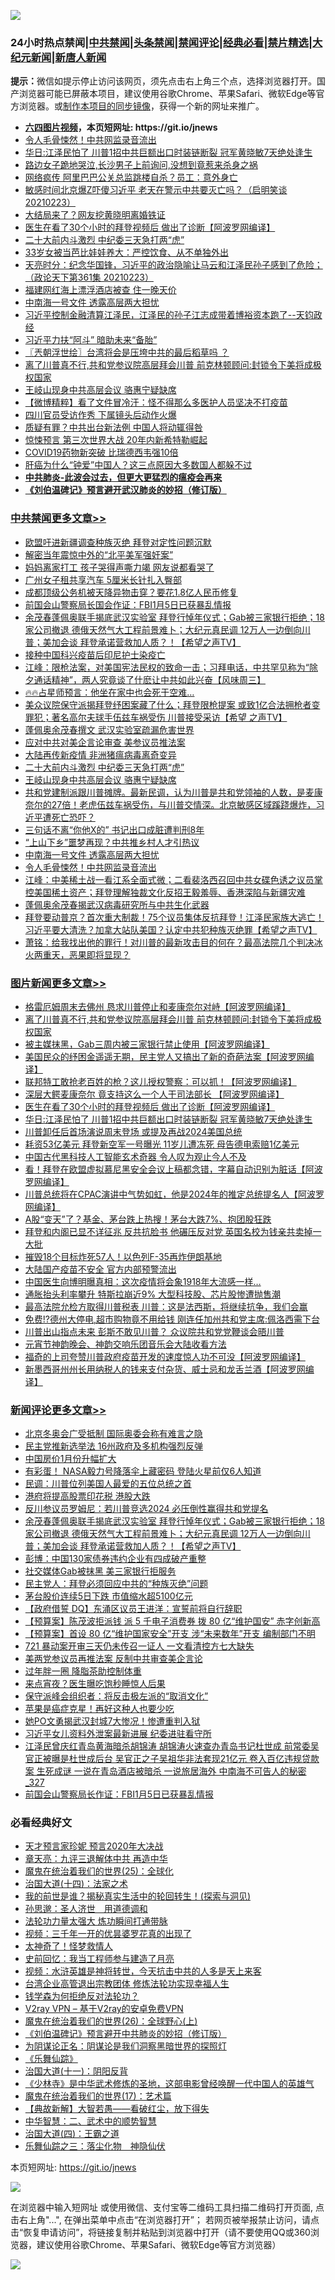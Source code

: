 ![](https://raw.githubusercontent.com/fqnews/bnews/master/64photo/fqnews-qr.jpg)

<div id="tt">
<h3>24小时热点禁闻|<a href="#%E4%B8%AD%E5%85%B1%E7%A6%81%E9%97%BB%E6%9B%B4%E5%A4%9A%E6%96%87%E7%AB%A0">中共禁闻</a>|<a href="#%E5%9B%BE%E7%89%87%E6%96%B0%E9%97%BB%E6%9B%B4%E5%A4%9A%E6%96%87%E7%AB%A0">头条禁闻</a>|<a href="#%E6%96%B0%E9%97%BB%E8%AF%84%E8%AE%BA%E6%9B%B4%E5%A4%9A%E6%96%87%E7%AB%A0">禁闻评论|<a href="#%E5%BF%85%E7%9C%8B%E7%BB%8F%E5%85%B8%E5%A5%BD%E6%96%87">经典必看|<a href="/video.md#%E7%A6%81%E7%89%87%E7%B2%BE%E9%80%89">禁片精选</a>|<a href="https://github.com/fqnews/djy/blob/master/gb/nf1351518.md#1">大纪元新闻</a>|<a href="https://github.com/fqnews/ntdtv/blob/master/gb/prog204.md#1">新唐人新闻</a></h3>
<div><b>提示：</b>微信如提示停止访问该网页，须先点击右上角三个点，选择浏览器打开。国产浏览器可能已屏蔽本项目，建议使用谷歌Chrome、苹果Safari、微软Edge等官方浏览器。或<a href="https://github.com/fqnews/bnews/blob/master/%E5%88%B6%E4%BD%9Cgit%E7%A6%81%E9%97%BB%E9%95%9C%E5%83%8F.md">制作本项目的同步镜像</a>，获得一个新的网址来推广。</div>
<ul>
<li><b><a href="http://d1.bdrive.tk/64.mp4" target="_blank">六四图片视频</a>，本页短网址: https://git.io/jnews</b></li>
<li><a href="/cbnews/20210224/1493034.md">令人毛骨悚然！中共网监录音流出</a></li>
<li><a href="/topimagenews/20210224/1492754.md">华日:江泽民怕了 川普1招中共巨额出口时装链断裂 冠军黄晓敏7天绝处逢生</a></li>
<li><a href="/lifebaike/20210224/1492845.md">路边女子跪地哭泣,长沙男子上前询问,没想到竟惹来杀身之祸</a></li>
<li><a href="/cbnews/20210224/1492946.md">网络疯传 阿里巴巴公关总监跳楼自杀？员工：意外身亡</a></li>
<li><a href="/bannedvideo/20210224/1492714.md">敏感时间北京爆Z吓傻习近平 老天在警示中共要灭亡吗？（启明笑谈20210223）</a></li>
<li><a href="/yule/20210224/1492734.md">大结局来了？网友挖黄晓明离婚铁证</a></li>
<li><a href="/topimagenews/20210224/1492835.md">医生在看了30个小时的拜登视频后 做出了诊断【阿波罗网编译】</a></li>
<li><a href="/cbnews/20210224/1493093.md">二十大前内斗激烈 中纪委三天急打两“虎”</a></li>
<li><a href="/cnnews/20210224/1492721.md">33岁女被当芭比娃娃养大：严控饮食、从不单独外出</a></li>
<li><a href="/cbnews/20210224/1492910.md">天亮时分：纪念华国锋，习近平的政治隐喻让马云和江泽民孙子感到了危险；（政论天下第361集 20210223）</a></li>
<li><a href="/cbnews/20210224/1492718.md">福建网红海上漂浮酒店被查 住一晚天价</a></li>
<li><a href="/cbnews/20210224/1493035.md">中南海一号文件 透露高层两大担忧</a></li>
<li><a href="/bannedvideo/20210224/1493060.md">习近平控制金融清算江泽民，江泽民的孙子江志成带着博裕资本跑了--天钧政经</a></li>
<li><a href="/comments/20210224/1493171.md">习近平力扶“阿斗” 暗助未来“备胎”</a></li>
<li><a href="/ssgc/20210224/1492877.md">〖兲朝浮世绘〗台湾将会是压垮中共的最后稻草吗 ？</a></li>
<li><a href="/topimagenews/20210224/1493114.md">离了川普真不行,共和党参议院高层拜会川普 前克林顿顾问:封锁令下美将成极权国家</a></li>
<li><a href="/cbnews/20210224/1493092.md">王岐山现身中共高层会议 骆惠宁疑缺席</a></li>
<li><a href="/comments/20210224/1492901.md">【微博精粹】看了文件冒冷汗：怪不得那么多医护人员坚决不打疫苗</a></li>
<li><a href="/cnnews/20210224/1492975.md">四川官员受访作秀 下属镜头后动作火爆</a></li>
<li><a href="/cbnews/20210224/1492730.md">质疑有罪？中共出台新法例 中国人将动辄得咎</a></li>
<li><a href="/lifebaike/20210224/1493053.md">惊悚预言 第三次世界大战 20年内新希特勒崛起</a></li>
<li><a href="/headline/20210224/1492932.md">COVID19药物新突破 比瑞德西韦强10倍</a></li>
<li><a href="/health/20210224/1493005.md">肝癌为什么“钟爱”中国人？这三点原因大多数国人都躲不过</a></li>
<li><b><a href="/comments/20200211/1275071.md" target="_blank">中共肺炎-此波会过去，但更大更猛烈的瘟疫会再来</a></b></li>
<li><b><a href="/comments/20200207/1272816.md" target="_blank">《刘伯温碑记》预言避开武汉肺炎的妙招（修订版）</a></b></li>
</ul>
</div>

<div class="catlist">
<h3><a href="/cbnews/" target="_blank">中共禁闻</a><span><a href="/cbnews/" target="_blank" rel="nofollow">更多文章>></a></span></h3>
<ul>
<li><a href="/cbnews/20210225/1493329.md" target="_blank">欧盟吁进新疆调查种族灭绝 拜登对定性问题沉默</a></li>
<li><a href="/cbnews/20210225/1493328.md" target="_blank">解密当年震惊中外的“北平美军强奸案”</a></li>
<li><a href="/cbnews/20210225/1493315.md" target="_blank">妈妈离家打工 孩子哭得声嘶力竭 网友说都看哭了</a></li>
<li><a href="/cbnews/20210225/1493314.md" target="_blank">广州女子租共享汽车 5厘米长针扎入臀部</a></li>
<li><a href="/cbnews/20210225/1493307.md" target="_blank">成都顶级公务机被天降异物击穿？要花1.8亿人民币修复</a></li>
<li><a href="/cbnews/20210225/1493283.md" target="_blank">前国会山警察局长国会作证：FBI1月5日已获暴乱情报</a></li>
<li><a href="/comments/20210225/1493278.md" target="_blank">余茂春蓬佩奥联手揭底武汉实验室 拜登行悼年仪式；Gab被三家银行拒绝；18家公司撤退 德俄天然气大工程前景难卜；大纪元真民调 12万人一边倒向川普；美加会谈 拜登承诺营救加人质？！【希望之声TV】</a></li>
<li><a href="/cbnews/20210225/1493237.md" target="_blank">接种中国科兴疫苗后印尼护士染疫亡</a></li>
<li><a href="/cbnews/20210225/1493228.md" target="_blank">江峰：限枪法案，对美国宪法民权的致命一击；习拜电话，中共罕见称为“除夕通话精神”，两人究竟谈了什麽让中共如此兴奋【风味周三】</a></li>
<li><a href="/comments/20210224/1493179.md" target="_blank">🔥🔥占星师预言：他坐在家中也会死于空难&#8230;</a></li>
<li><a href="/comments/20210224/1493178.md" target="_blank">美众议院保守派揭拜登纾困案藏了什么；拜登限枪提案 或致1亿合法拥枪者变罪犯；著名高尔夫球手伍兹车祸受伤 川普接受采访【希望 之声TV】</a></li>
<li><a href="/cbnews/20210224/1493175.md" target="_blank">蓬佩奥余茂春撰文 武汉实验室疏漏危害世界</a></li>
<li><a href="/cbnews/20210224/1493170.md" target="_blank">应对中共对美企言论审查 美参议员推法案</a></li>
<li><a href="/cbnews/20210224/1493144.md" target="_blank">大陆再传新疫情 非洲猪瘟病毒离奇变异</a></li>
<li><a href="/cbnews/20210224/1493093.md" target="_blank">二十大前内斗激烈 中纪委三天急打两“虎”</a></li>
<li><a href="/cbnews/20210224/1493092.md" target="_blank">王岐山现身中共高层会议 骆惠宁疑缺席</a></li>
<li><a href="/comments/20210224/1493087.md" target="_blank">共和党建制派跟川普摊牌。最新民调，认为川普是共和党领袖的人数，是麦康奈尔的27倍！老虎伍兹车祸受伤，与川普交情深。北京敏感区域蹊跷爆炸，习近平遭死亡恐吓？</a></li>
<li><a href="/cbnews/20210224/1493049.md" target="_blank">三句话不离“你他X的” 书记出口成脏遭判刑8年</a></li>
<li><a href="/cbnews/20210224/1493048.md" target="_blank">“上山下乡”噩梦再现？中共推乡村人才引热议</a></li>
<li><a href="/cbnews/20210224/1493035.md" target="_blank">中南海一号文件 透露高层两大担忧</a></li>
<li><a href="/cbnews/20210224/1493034.md" target="_blank">令人毛骨悚然！中共网监录音流出</a></li>
<li><a href="/cbnews/20210224/1492993.md" target="_blank">江峰：中美稀土战一看江系全面式微；二看裴洛西召回中共女碟色诱之议员掌控美国稀土资产；拜登理解独裁文化反招王毅羞辱、香港深陷与新疆灾难</a></li>
<li><a href="/cbnews/20210224/1492981.md" target="_blank">蓬佩奥余茂春揭武汉病毒研究所与中共生化武器</a></li>
<li><a href="/comments/20210224/1492951.md" target="_blank">拜登要动普京？首次重大制裁！75个议员集体反抗拜登！江泽民家族大逃亡！习近平要大清洗？加拿大站队美国？认定中共犯种族灭绝罪【希望之声TV】</a></li>
<li><a href="/cbnews/20210224/1492950.md" target="_blank">萧铭：给我找出他的罪行！对川普的最新攻击目的何在？最高法院几个判决冰火两重天，恶果即将显现？</a></li>

</ul>
</div>
<div class="catlist">
<h3><a href="/topimagenews/" target="_blank">图片新闻</a><span><a href="/topimagenews/" target="_blank" rel="nofollow">更多文章>></a></span></h3>
<ul>
<li><a href="/topimagenews/20210225/1493255.md" target="_blank">格雷厄姆周末去佛州 恳求川普停止和麦康奈尔对峙【阿波罗网编译】</a></li>
<li><a href="/topimagenews/20210224/1493114.md" target="_blank">离了川普真不行,共和党参议院高层拜会川普 前克林顿顾问:封锁令下美将成极权国家</a></li>
<li><a href="/topimagenews/20210224/1493112.md" target="_blank">被主媒抹黑，Gab三周内被三家银行禁止使用【阿波罗网编译】</a></li>
<li><a href="/topimagenews/20210224/1493090.md" target="_blank">美国民众的纾困金遥遥无期，民主党人又搞出了新的奇葩法案【阿波罗网编译】</a></li>
<li><a href="/topimagenews/20210224/1492943.md" target="_blank">联邦特工敢抢老百姓的枪？这儿授权警察：可以抓！【阿波罗网编译】</a></li>
<li><a href="/topimagenews/20210224/1492899.md" target="_blank">深层大鳄麦康奈尔 竟支持这么一个人干司法部长 【阿波罗网编译】</a></li>
<li><a href="/topimagenews/20210224/1492835.md" target="_blank">医生在看了30个小时的拜登视频后 做出了诊断【阿波罗网编译】</a></li>
<li><a href="/topimagenews/20210224/1492754.md" target="_blank">华日:江泽民怕了 川普1招中共巨额出口时装链断裂 冠军黄晓敏7天绝处逢生</a></li>
<li><a href="/topimagenews/20210224/1492703.md" target="_blank">川普卸任后首场演说周末登场 或提及再战2024美国总统</a></li>
<li><a href="/topimagenews/20210224/1492627.md" target="_blank">耗资53亿美元 拜登新空军一号曝光 11岁儿遭冻死 母告德电索赔1亿美元</a></li>
<li><a href="/comments/20210223/1492497.md" target="_blank">中国古代黑科技人工智能玄术奇器 令人叹为观止今人不及</a></li>
<li><a href="/topimagenews/20210223/1492430.md" target="_blank">看！拜登在欧盟虚拟慕尼黑安全会议上稿都念错，字幕自动识别为脏话【阿波罗网编译】</a></li>
<li><a href="/topimagenews/20210223/1492410.md" target="_blank">川普总统将在CPAC演讲中气势如虹，他是2024年的推定总统提名人【阿波罗网编译】</a></li>
<li><a href="/topimagenews/20210223/1492252.md" target="_blank">A股“变天”了？基金、茅台跌上热搜！茅台大跌7%、抱团股狂跌</a></li>
<li><a href="/topimagenews/20210223/1492195.md" target="_blank">拜登和内阁已显不详征兆 反共抗脸书 他碾压反对党 英国名校为钱亲共卖掉一大批</a></li>
<li><a href="/topimagenews/20210223/1492194.md" target="_blank">摧毁18个目标炸死57人！以色列F-35再炸伊朗基地</a></li>
<li><a href="/topimagenews/20210223/1492059.md" target="_blank">大陆国产疫苗不安全 官方内部预警流出</a></li>
<li><a href="/topimagenews/20210223/1492174.md" target="_blank">中国医生向博明曝真相：这次疫情将会象1918年大流感一样&#8230;</a></li>
<li><a href="/topimagenews/20210223/1492091.md" target="_blank">通胀抬头利率攀升 特斯拉崩近9% 大型科技股、芯片股惨遭抛售潮</a></li>
<li><a href="/topimagenews/20210223/1492086.md" target="_blank">最高法院允检方取得川普税表 川普：这是法西斯，将继续抗争，我们会赢</a></li>
<li><a href="/topimagenews/20210223/1492049.md" target="_blank">免费!?德州大停电,超市购物竟不用给钱 刚连任加州共和党主席:佩洛西需下台</a></li>
<li><a href="/topimagenews/20210222/1491848.md" target="_blank">川普出山指点未来 彭斯不敢见川普？ 众议院共和党党鞭谈会晤川普</a></li>
<li><a href="/comments/20210222/1491754.md" target="_blank">元宵节神韵晚会、神韵交响乐团音乐会大陆收看方法</a></li>
<li><a href="/topimagenews/20210222/1491809.md" target="_blank">福奇的上司夸赞川普政府疫苗开发的速度惊人功不可没【阿波罗网编译】</a></li>
<li><a href="/topimagenews/20210222/1491786.md" target="_blank">新墨西哥州州长用纳税人的钱来支付杂货、威士忌和龙舌兰酒【阿波罗网编译】</a></li>

</ul>
</div>
<div class="catlist">
<h3><a href="/comments/" target="_blank">新闻评论</a><span><a href="/comments/" target="_blank" rel="nofollow">更多文章>></a></span></h3>
<ul>
<li><a href="/comments/20210225/1493334.md" target="_blank">北京冬奥会广受抵制 国际奥委会称有难言之隐</a></li>
<li><a href="/comments/20210225/1493323.md" target="_blank">民主党推新选举法 16州政府及多机构强烈反弹</a></li>
<li><a href="/comments/20210225/1493310.md" target="_blank">中国房价1月份升幅扩大</a></li>
<li><a href="/comments/20210225/1493305.md" target="_blank">有彩蛋！ NASA毅力号降落伞上藏密码 登陆火星前仅6人知道</a></li>
<li><a href="/comments/20210225/1493304.md" target="_blank">民调：川普位列美国人最爱的五位总统之首</a></li>
<li><a href="/comments/20210225/1493297.md" target="_blank">港府将提高股票印花税 港股大跌</a></li>
<li><a href="/comments/20210225/1493284.md" target="_blank">反川参议员罗姆尼：若川普竞选2024 必压倒性赢得共和党提名</a></li>
<li><a href="/comments/20210225/1493278.md" target="_blank">余茂春蓬佩奥联手揭底武汉实验室 拜登行悼年仪式；Gab被三家银行拒绝；18家公司撤退 德俄天然气大工程前景难卜；大纪元真民调 12万人一边倒向川普；美加会谈 拜登承诺营救加人质？！【希望之声TV】</a></li>
<li><a href="/comments/20210225/1493275.md" target="_blank">彭博：中国130家债券违约企业有四成破产重整</a></li>
<li><a href="/comments/20210225/1493274.md" target="_blank">社交媒体Gab被抹黑 美三家银行拒服务</a></li>
<li><a href="/comments/20210225/1493273.md" target="_blank">民主党人：拜登必须回应中共的“种族灭绝”问题</a></li>
<li><a href="/comments/20210225/1493272.md" target="_blank">茅台股价连续5日下跌 市值缩水超5100亿元</a></li>
<li><a href="/comments/20210225/1493267.md" target="_blank">【政府借誓 DQ】东涌区议员王进洋：宣誓前将自行辞职</a></li>
<li><a href="/comments/20210225/1493266.md" target="_blank">【预算案】陈茂波拒派钱 派 5 千电子消费券 拨 80 亿“维护国安” 赤字创新高</a></li>
<li><a href="/comments/20210225/1493265.md" target="_blank">【预算案】首设 80 亿“维护国家安全”开支 涉“未来数年”开支 编制部门不明</a></li>
<li><a href="/comments/20210225/1493264.md" target="_blank">721 暴动案开审三天仍未传召一证人 一文看清控方七大缺失</a></li>
<li><a href="/comments/20210225/1493260.md" target="_blank">美两党参议员再推法案 反制中共审查美企言论</a></li>
<li><a href="/comments/20210225/1493259.md" target="_blank">过年胖一圈 降脂茶助控制体重</a></li>
<li><a href="/comments/20210225/1493258.md" target="_blank">来点宵夜？医生曝吃饱秒睡惊人后果</a></li>
<li><a href="/comments/20210225/1493245.md" target="_blank">保守派峰会组织者：将反击极左派的“取消文化”</a></li>
<li><a href="/comments/20210225/1493244.md" target="_blank">苹果是癌症克星！再好这种人也要少吃</a></li>
<li><a href="/comments/20210225/1493241.md" target="_blank">她PO文勇揭武汉封城7大惨况！惨遭重判入狱</a></li>
<li><a href="/comments/20210225/1493240.md" target="_blank">习近平女儿资料外泄案最新进展 纪委进驻看守所</a></li>
<li><a href="/comments/20210225/1493239.md" target="_blank">江泽民曾庆红青岛黄海暗杀胡锦涛 胡锦涛火速查办青岛书记杜世成 前常委吴官正被曝是杜世成后台 吴官正之子吴祖华非法套现21亿元 卷入百亿违规贷款案 生死成谜 一说在青岛酒店被暗杀 一说旅居海外 中南海不可告人的秘密_327</a></li>
<li><a href="/comments/20210225/1493236.md" target="_blank">前国会山警察局长作证：FBI1月5日已获暴乱情报</a></li>

</ul>
</div>

<div class="catlist">
<h3>必看经典好文</h3>
<ul>
<li><a href="/topimagenews/20200513/1327828.md" target="_blank">天才预言家珍妮 预言2020年大决战</a></li>
<li><a href="/comments/20131119/1029445.md" target="_blank">章天亮：九评三退解体中共 再造中华</a></li>
<li><a href="/comments/20181017/1014654.md" target="_blank">魔鬼在统治着我们的世界(25)：全球化</a></li>
<li><a href="/cbnews/20180320/916962.md" target="_blank">治国大道(十四)：法家之术</a></li>
<li><a href="/comments/20200715/1359453.md" target="_blank">我的前世是谁？揭秘真实生活中的轮回转生！(探索与洞见)</a></li>
<li><a href="/comments/20210216/1488350.md" target="_blank">孙思邈：圣人济世　用道德调和</a></li>
<li><a href="/cbnews/20200816/1381005.md" target="_blank">法轮功力量太强大 炼功瞬间打通带脉</a></li>
<li><a href="/aomi/qiwen/20151223/484507.md" target="_blank">视频：三千年一开的优昙婆罗花真的出现了</a></li>
<li><a href="/ccpdope/20200907/1392129.md" target="_blank">太神奇了！怪梦救情人</a></li>
<li><a href="/aomi/history/20141104/323033.md" target="_blank">史前回忆：我当工程师参与建造了月亮</a></li>
<li><a href="/comments/20200623/1273653.md" target="_blank">视频：水浒英雄是神将转世，今天抗击中共的人多是天上来客</a></li>
<li><a href="/comments/20200528/1335859.md" target="_blank">台湾企业高管退出宗教团体 修炼法轮功实现幸福人生</a></li>
<li><a href="/comments/20210123/1473430.md" target="_blank">钱学森为何拒绝反对法轮功？</a></li>
<li><a href="/comments/20200112/1257608.md" target="_blank">V2ray VPN &#8211; 基于V2ray的安卓免费VPN</a></li>
<li><a href="/comments/20181210/1044798.md" target="_blank">魔鬼在统治着我们的世界(26)：全球野心(上)</a></li>
<li><a href="/comments/20200207/1272816.md" target="_blank">《刘伯温碑记》预言避开中共肺炎的妙招（修订版）</a></li>
<li><a href="/comments/20201031/1423298.md" target="_blank">为阴谋论正名：阴谋论是我们洞察黑暗世界的探照灯</a></li>
<li><a href="/comments/20200527/783191.md" target="_blank">《乐舞仙踪》</a></li>
<li><a href="/cbnews/20180317/915893.md" target="_blank">治国大道(十一)：阴阳反背</a></li>
<li><a href="/comments/20201013/1412612.md" target="_blank">《少林寺》是中华武术修炼的圣地，这部电影曾经唤醒一代中国人的英雄气</a></li>
<li><a href="/topimagenews/20180620/960677.md" target="_blank">魔鬼在统治着我们的世界(17)：艺术篇</a></li>
<li><a href="/comments/20201217/1449706.md" target="_blank">【典故新解】大智若愚——看破红尘，放下得失</a></li>
<li><a href="/comments/20200605/783249.md" target="_blank">中华智慧：二、武术中的顺势智慧</a></li>
<li><a href="/cbnews/20180310/912637.md" target="_blank">治国大道(四)：王霸之道</a></li>
<li><a href="/tculture/20190101/1056889.md" target="_blank">乐舞仙踪之三：落尘化物　神隐仙伏</a></li>

</ul>
</div>

本页短网址: https://git.io/jnews

![](https://raw.githubusercontent.com/fqnews/bnews/master/64photo/fqnews-qr.jpg)

在浏览器中输入短网址 或使用微信、支付宝等二维码工具扫描二维码打开页面, 点击右上角"...", 在弹出菜单中点击“在浏览器打开”； 若网页被举报禁止访问，请点击“恢复申请访问”，将链接复制并粘贴到浏览器中打开（请不要使用QQ或360浏览器，建议使用谷歌Chrome、苹果Safari、微软Edge等官方浏览器）

![](https://raw.githubusercontent.com/fqnews/bnews/master/64photo/wx.jpg)